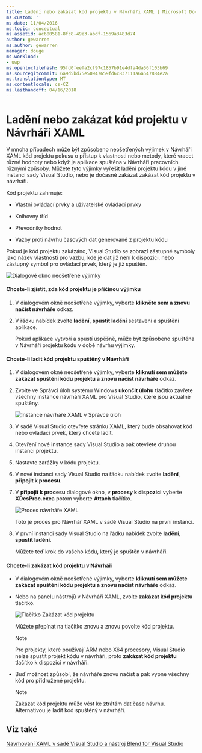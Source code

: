 ```yaml
---
title: Ladění nebo zakázat kód projektu v Návrháři XAML | Microsoft Docs
ms.custom: ''
ms.date: 11/04/2016
ms.topic: conceptual
ms.assetid: ac600581-8fc8-49e3-abdf-1569a3483d74
author: gewarren
ms.author: gewarren
manager: douge
ms.workload:
- uwp
ms.openlocfilehash: 95fd0feefa2cf97c1857b91e4dfa4da56f103b69
ms.sourcegitcommit: 6a9d5bd75e50947659fd6c837111a6a547884e2a
ms.translationtype: MT
ms.contentlocale: cs-CZ
ms.lasthandoff: 04/16/2018
---
```

# <a name="debugging-or-disabling-project-code-in-xaml-designer"></a>Ladění nebo zakázat kód projektu v Návrháři XAML
V mnoha případech může být způsobeno neošetřených výjimek v Návrháři XAML kód projektu pokusu o přístup k vlastnosti nebo metody, které vracet různé hodnoty nebo když je aplikace spuštěna v Návrháři pracovních různými způsoby. Můžete tyto výjimky vyřešit ladění projektu kódu v jiné instanci sady Visual Studio, nebo je dočasně zakázat zakázat kód projektu v návrháři.  
  
 Kód projektu zahrnuje:  
  
-   Vlastní ovládací prvky a uživatelské ovládací prvky  
  
-   Knihovny tříd  
  
-   Převodníky hodnot  
  
-   Vazby proti návrhu časových dat generované z projektu kódu  
  
 Pokud je kód projektu zakázáno, Visual Studio se zobrazí zástupné symboly jako název vlastnosti pro vazbu, kde je dat již není k dispozici. nebo zástupný symbol pro ovládací prvek, který je již spuštěn.  
  
 ![Dialogové okno neošetřené výjimky](../designers/media/xaml_unhandledexception.png "XAML_UnhandledException")  
  
#### <a name="to-determine-if-project-code-is-causing-an-exception"></a>Chcete-li zjistit, zda kód projektu je příčinou výjimku  
  
1.  V dialogovém okně neošetřené výjimky, vyberte **klikněte sem a znovu načíst návrháře** odkaz.  
  
2.  V řádku nabídek zvolte **ladění**, **spustit ladění** sestavení a spuštění aplikace.  
  
     Pokud aplikace vytvoří a spustí úspěšně, může být způsobeno spuštěna v Návrháři projektu kódu v době návrhu výjimky.  
  
#### <a name="to-debug-project-code-running-in-the-designer"></a>Chcete-li ladit kód projektu spuštěný v Návrháři  
  
1.  V dialogovém okně neošetřené výjimky, vyberte **kliknutí sem můžete zakázat spuštění kódu projektu a znovu načíst návrháře** odkaz.  
  
2.  Zvolte ve Správci úloh systému Windows **ukončit úlohu** tlačítko zavřete všechny instance návrháři XAML pro Visual Studio, které jsou aktuálně spuštěny.  
  
     ![Instance návrháře XAML v Správce úloh](../designers/media/xaml_taskmanager.png "XAML_TaskManager")  
  
3.  V sadě Visual Studio otevřete stránku XAML, který bude obsahovat kód nebo ovládací prvek, který chcete ladit.  
  
4.  Otevření nové instance sady Visual Studio a pak otevřete druhou instanci projektu.  
  
5.  Nastavte zarážky v kódu projektu.  
  
6.  V nové instanci sady Visual Studio na řádku nabídek zvolte **ladění**, **připojit k procesu**.  
  
7.  V **připojit k procesu** dialogové okno, v **procesy k dispozici** vyberte **XDesProc.exe**a potom vyberte **Attach** tlačítko.  
  
     ![Proces návrháře XAML](../designers/media/xaml_attach.png "XAML_Attach")  
  
     Toto je proces pro Návrhář XAML v sadě Visual Studio na první instanci.  
  
8.  V první instanci sady Visual Studio na řádku nabídek zvolte **ladění**, **spustit ladění**.  
  
     Můžete teď krok do vašeho kódu, který je spuštěn v návrháři.  
  
#### <a name="to-disable-project-code-in-the-designer"></a>Chcete-li zakázat kód projektu v Návrháři  
  
-   V dialogovém okně neošetřené výjimky, vyberte **kliknutí sem můžete zakázat spuštění kódu projektu a znovu načíst návrháře** odkaz.  
  
-   Nebo na panelu nástrojů v Návrháři XAML, zvolte **zakázat kód projektu** tlačítko.  
  
     ![Tlačítko Zakázat kód projektu](../designers/media/xaml_disablecode.png "XAML_DisableCode")  
  
     Můžete přepínat na tlačítko znovu a znovu povolte kód projektu.  
  
    > [!NOTE]
    >  Pro projekty, které používají ARM nebo X64 procesory, Visual Studio nelze spustit projekt kódu v návrháři, proto **zakázat kód projektu** tlačítko k dispozici v návrháři.  
  
-   Buď možnost způsobí, že návrháře znovu načíst a pak vypne všechny kód pro přidružené projektu.  
  
    > [!NOTE]
    >  Zakázat kód projektu může vést ke ztrátám dat čase návrhu. Alternativou je ladit kód spuštěný v návrháři.  
  
## <a name="see-also"></a>Viz také  
 [Navrhování XAML v sadě Visual Studio a nástroj Blend for Visual Studio](../designers/designing-xaml-in-visual-studio.md)